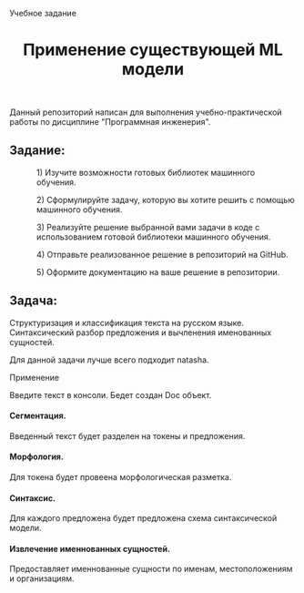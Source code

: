 <p>Учебное задание</p>  
<h1 align="center">Применение существующей ML модели</h1> <br>

<p>Данный репозиторий написан для выполнения учебно-практической работы по дисциплине "Программная инженерия".</p>
<h2>Задание:</h2>
<ul>
<ol>1) Изучите возможности готовых библиотек машинного обучения. </ol>
<ol>2) Сформулируйте задачу, которую вы хотите решить с помощью машинного обучения. </ol>
<ol>3) Реализуйте решение выбранной вами задачи в коде с использованием готовой библиотеки машинного обучения. </ol>
<ol>4) Отправьте реализованное решение в репозиторий на GitHub. </ol>
<ol>5) Оформите документацию на ваше решение в репозитории. </ol>
</ul>
<h2>Задача:</h2> 
<p>Структуризация и классификация текста на русском языке. Синтаксический разбор предложения и вычленения именованных сущностей.</p> 

<p>Для данной задачи лучше всего подходит natasha.</p> 
</h2>Применение</h2>
<p>Введите текст в консоли. Бедет создан Doc объект. </p>
<h4>Сегментация.</h4> 
<p>Введенный текст будет разделен на токены и предложения. </p>
<h4>Морфология.</h4> 
<p>Для токена будет провеена морфологическая разметка. </p>
<h4>Синтаксис.</h4> 
<p>Для каждого предложена будет предложена схема синтаксической модели.</p> 
<h4>Извлечение именнованных сущностей. </h4>
<p>Предоставляет именнованные сущности по именам, местоположениям и организациям. </p>
